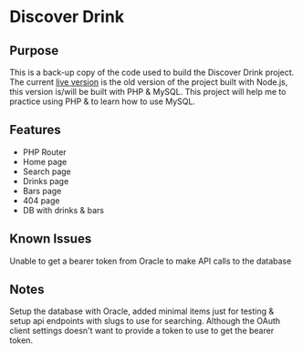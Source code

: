 # Discover Drink

## Purpose
This is a back-up copy of the code used to build the Discover Drink project. The current [live version](http://discoverdrink.org/) is the old version of the project built with Node.js, this version is/will be built with PHP & MySQL. This project will help me to practice using PHP & to learn how to use MySQL.

## Features
 - PHP Router
 - Home page
 - Search page
 - Drinks page
 - Bars page
 - 404 page
 - DB with drinks & bars

## Known Issues
Unable to get a bearer token from Oracle to make API calls to the database

## Notes
Setup the database with Oracle, added minimal items just for testing & setup api endpoints with slugs to use for searching. Although the OAuth client settings doesn't want to provide a token to use to get the bearer token.
